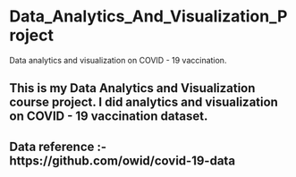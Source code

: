 # Data_Analytics_And_Visualization_Project
Data analytics and visualization on COVID - 19 vaccination.

<h2>This is my Data Analytics and Visualization course project. I did analytics and visualization on COVID - 19 vaccination dataset.</h2>

<h2>Data reference :- https://github.com/owid/covid-19-data</h2>
